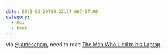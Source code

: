 ```yaml
---
date: 2021-03-20T09:22:34.667-07:00
category:
  - HCI
  - book
---
```

via [@jamescham](https://twitter.com/jamescham/status/1372984959577690117), need to read [The Man Who Lied to his Laptop](https://archive.org/details/manwholiedtohisl00nass).

